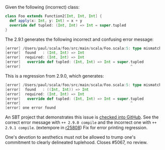 Given the following (incorrect) class:

```scala
class Foo extends Function2[Int, Int, Int] {
  def apply(x: Int, y: Int) = x + y
  override def tupled: (Int, Int) => Int = super.tupled
}
```

The 2.9.1 generates the following incorrect and confusing error message:

```scala
[error] /Users/paul/scala/foo/src/main/scala/Foo.scala:5: type mismatch;
[error]  found   : (Int, Int) => Int
[error]  required: (Int, Int) => Int
[error]   override def tupled: (Int, Int) => Int = super.tupled
[error]                                                  ^
```

This is a regression from 2.9.0, which generates:

```scala
[error] /Users/paul/scala/foo/src/main/scala/Foo.scala:5: type mismatch;
[error]  found   : ((Int, Int)) => Int
[error]  required: (Int, Int) => Int
[error]   override def tupled: (Int, Int) => Int = super.tupled
[error]                                                  ^
[error] one error found
```

An SBT project that demonstrates this issue is [checked into GitHub](https://github.com/paulbutcher/baderrormessage). See the correct error message with `++ 2.9.0 compile` and the incorrect one with `++ 2.9.1 compile`.
(extempore in [r25808](https://codereview.scala-lang.org/fisheye/changelog/scala-svn?cs=25808)) Fix for error printing regression.

One's devotion to aesthetics must not be allowed to trump one's
commitment to clearly delineated tuplehood.  Closes #5067, no review.
